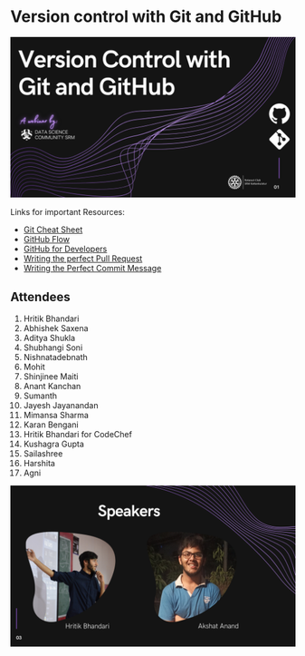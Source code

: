 # Version control with Git and GitHub


 <img src="Main.png">


 Links for important Resources:

- <a href="https://training.github.com/downloads/github-git-cheat-sheet/">Git Cheat Sheet </a>
 - <a href="https://guides.github.com/introduction/flow/"> GitHub Flow </a>
 - <a href="https://githubtraining.github.io/training-manual/#/01_getting_ready_for_class"> GitHub for Developers </a>
 - <a href="https://github.blog/2015-01-21-how-to-write-the-perfect-pull-request/">Writing the perfect Pull Request </a>
 - <a href="https://dev.to/chrissiemhrk/git-commit-message-5e21"> Writing the Perfect Commit Message </a>


## Attendees
1. Hritik Bhandari
2. Abhishek Saxena
3. Aditya Shukla
4. Shubhangi Soni
5. Nishnatadebnath
6. Mohit
7. Shinjinee Maiti
8. Anant Kanchan
9. Sumanth
10. Jayesh Jayanandan
11. Mimansa Sharma
12. Karan Bengani
13. Hritik Bhandari for CodeChef
14. Kushagra Gupta
15. Sailashree
16. Harshita
17. Agni








<img src="Speakers.png">
